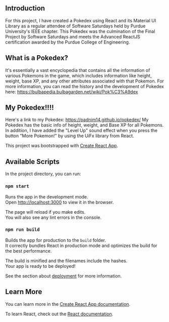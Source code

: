 ## Introduction
For this project, I have created a Pokedex using React and its Material UI Library as a regular attendee of Software Saturdays held by
Purdue University's IEEE chapter. This Pokedex was the culmination of the Final Project by Software Saturdays and meets the Advanced ReactJS 
certification awarded by the Purdue College of Engineering.

## What is a Pokedex?
It's essentially a vast encyclopedia that contains all the information of various Pokemons in the game, which includes information like height, weight, base XP, 
and any other attributes associated with that Pokemon. For more information, you can read the history and the development of Pokedex here: https://bulbapedia.bulbagarden.net/wiki/Pok%C3%A9dex

## My Pokedex!!!!
Here's a link to my Pokedex: https://padnim14.github.io/pokedex/
My Pokedex has the basic info of height, weight, and Base XP for all Pokemons. 
In addition, I have added the "Level Up" sound effect when you press the button "More Pokemon!" by using the 
UiFx library from React.






This project was bootstrapped with [Create React App](https://github.com/facebook/create-react-app).

## Available Scripts

In the project directory, you can run:

### `npm start`

Runs the app in the development mode.<br />
Open [http://localhost:3000](http://localhost:3000) to view it in the browser.

The page will reload if you make edits.<br />
You will also see any lint errors in the console.

### `npm run build`

Builds the app for production to the `build` folder.<br />
It correctly bundles React in production mode and optimizes the build for the best performance.

The build is minified and the filenames include the hashes.<br />
Your app is ready to be deployed!

See the section about [deployment](https://facebook.github.io/create-react-app/docs/deployment) for more information.

## Learn More

You can learn more in the [Create React App documentation](https://facebook.github.io/create-react-app/docs/getting-started).

To learn React, check out the [React documentation](https://reactjs.org/).
